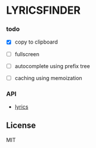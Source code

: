 # LYRICSFINDER

### todo
- [x] copy to clipboard
- [ ] fullscreen

- [ ] autocomplete using prefix tree
- [ ] caching using memoization

### API
- [lyrics](https://api.lyrics.ovh)

## License
MIT